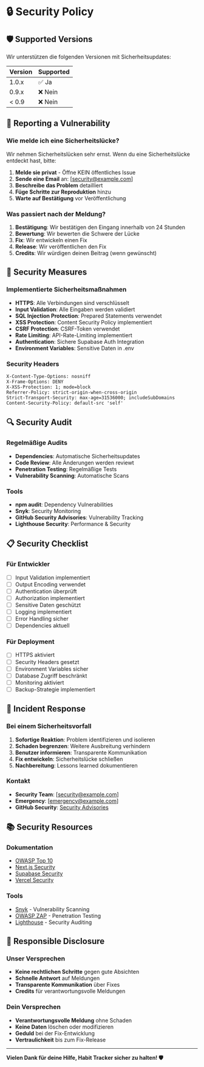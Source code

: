 # 🔒 Security Policy

## 🛡️ Supported Versions

Wir unterstützen die folgenden Versionen mit Sicherheitsupdates:

| Version | Supported          |
| ------- | ------------------ |
| 1.0.x   | ✅ Ja              |
| 0.9.x   | ❌ Nein            |
| < 0.9   | ❌ Nein            |

## 🚨 Reporting a Vulnerability

### Wie melde ich eine Sicherheitslücke?

Wir nehmen Sicherheitslücken sehr ernst. Wenn du eine Sicherheitslücke entdeckt hast, bitte:

1. **Melde sie privat** - Öffne KEIN öffentliches Issue
2. **Sende eine Email** an: [security@example.com]
3. **Beschreibe das Problem** detailliert
4. **Füge Schritte zur Reproduktion** hinzu
5. **Warte auf Bestätigung** vor Veröffentlichung

### Was passiert nach der Meldung?

1. **Bestätigung**: Wir bestätigen den Eingang innerhalb von 24 Stunden
2. **Bewertung**: Wir bewerten die Schwere der Lücke
3. **Fix**: Wir entwickeln einen Fix
4. **Release**: Wir veröffentlichen den Fix
5. **Credits**: Wir würdigen deinen Beitrag (wenn gewünscht)

## 🔐 Security Measures

### Implementierte Sicherheitsmaßnahmen

- **HTTPS**: Alle Verbindungen sind verschlüsselt
- **Input Validation**: Alle Eingaben werden validiert
- **SQL Injection Protection**: Prepared Statements verwendet
- **XSS Protection**: Content Security Policy implementiert
- **CSRF Protection**: CSRF-Token verwendet
- **Rate Limiting**: API-Rate-Limiting implementiert
- **Authentication**: Sichere Supabase Auth Integration
- **Environment Variables**: Sensitive Daten in .env

### Security Headers

```http
X-Content-Type-Options: nosniff
X-Frame-Options: DENY
X-XSS-Protection: 1; mode=block
Referrer-Policy: strict-origin-when-cross-origin
Strict-Transport-Security: max-age=31536000; includeSubDomains
Content-Security-Policy: default-src 'self'
```

## 🔍 Security Audit

### Regelmäßige Audits

- **Dependencies**: Automatische Sicherheitsupdates
- **Code Review**: Alle Änderungen werden reviewt
- **Penetration Testing**: Regelmäßige Tests
- **Vulnerability Scanning**: Automatische Scans

### Tools

- **npm audit**: Dependency Vulnerabilities
- **Snyk**: Security Monitoring
- **GitHub Security Advisories**: Vulnerability Tracking
- **Lighthouse Security**: Performance & Security

## 📋 Security Checklist

### Für Entwickler

- [ ] Input Validation implementiert
- [ ] Output Encoding verwendet
- [ ] Authentication überprüft
- [ ] Authorization implementiert
- [ ] Sensitive Daten geschützt
- [ ] Logging implementiert
- [ ] Error Handling sicher
- [ ] Dependencies aktuell

### Für Deployment

- [ ] HTTPS aktiviert
- [ ] Security Headers gesetzt
- [ ] Environment Variables sicher
- [ ] Database Zugriff beschränkt
- [ ] Monitoring aktiviert
- [ ] Backup-Strategie implementiert

## 🚨 Incident Response

### Bei einem Sicherheitsvorfall

1. **Sofortige Reaktion**: Problem identifizieren und isolieren
2. **Schaden begrenzen**: Weitere Ausbreitung verhindern
3. **Benutzer informieren**: Transparente Kommunikation
4. **Fix entwickeln**: Sicherheitslücke schließen
5. **Nachbereitung**: Lessons learned dokumentieren

### Kontakt

- **Security Team**: [security@example.com]
- **Emergency**: [emergency@example.com]
- **GitHub Security**: [Security Advisories](https://github.com/njocodes/habittracker/security)

## 📚 Security Resources

### Dokumentation

- [OWASP Top 10](https://owasp.org/www-project-top-ten/)
- [Next.js Security](https://nextjs.org/docs/advanced-features/security-headers)
- [Supabase Security](https://supabase.com/docs/guides/security)
- [Vercel Security](https://vercel.com/docs/security)

### Tools

- [Snyk](https://snyk.io/) - Vulnerability Scanning
- [OWASP ZAP](https://owasp.org/www-project-zap/) - Penetration Testing
- [Lighthouse](https://developers.google.com/web/tools/lighthouse) - Security Auditing

## 🤝 Responsible Disclosure

### Unser Versprechen

- **Keine rechtlichen Schritte** gegen gute Absichten
- **Schnelle Antwort** auf Meldungen
- **Transparente Kommunikation** über Fixes
- **Credits** für verantwortungsvolle Meldungen

### Dein Versprechen

- **Verantwortungsvolle Meldung** ohne Schaden
- **Keine Daten** löschen oder modifizieren
- **Geduld** bei der Fix-Entwicklung
- **Vertraulichkeit** bis zum Fix-Release

---

**Vielen Dank für deine Hilfe, Habit Tracker sicher zu halten! 🛡️**
